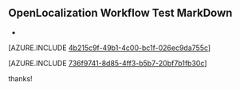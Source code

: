 ## OpenLocalization Workflow Test MarkDown
* 

[AZURE.INCLUDE [4b215c9f-49b1-4c00-bc1f-026ec9da755c](calleeMd1.md)]



[AZURE.INCLUDE [736f9741-8d85-4ff3-b5b7-20bf7b1fb30c](calleeMd2.md)]

 
thanks!